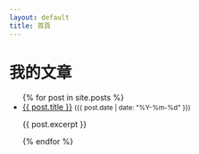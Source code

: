 ```yaml
---
layout: default
title: 首頁
---
```


# 我的文章

<ul>
{% for post in site.posts %}
  <li>
    <a href="{{ post.url }}">{{ post.title }}</a>
    <small>({{ post.date | date: "%Y-%m-%d" }})</small>
    <p>{{ post.excerpt }}</p>
  </li>
{% endfor %}
</ul>
